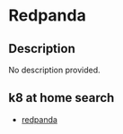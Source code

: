 # Redpanda

## Description

No description provided.

## k8 at home search

- [redpanda](https://nanne.dev/k8s-at-home-search/#/redpanda)
